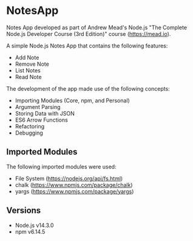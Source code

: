 # NotesApp
Notes App developed as part of Andrew Mead's Node.js "The Complete Node.js Developer Course (3rd Edition)" course (https://mead.io).


A simple Node.js Notes App that contains the following features:
* Add Note
* Remove Note
* List Notes
* Read Note

The development of the app made use of the following concepts:
* Importing Modules (Core, npm, and Personal)
* Argument Parsing
* Storing Data with JSON
* ES6 Arrow Functions
* Refactoring
* Debugging

## Imported Modules
The following imported modules were used:
* File System (https://nodejs.org/api/fs.html)
* chalk (https://www.npmjs.com/package/chalk)
* yargs (https://www.npmjs.com/package/yargs)

## Versions
* Node.js v14.3.0
* npm v6.14.5

